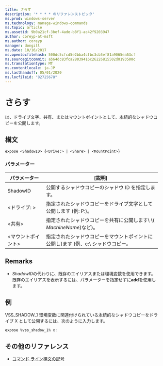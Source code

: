 ```yaml
---
title: さらす
description: '* * * * のリファレンストピック'
ms.prod: windows-server
ms.technology: manage-windows-commands
ms.topic: article
ms.assetid: 9b0a21cf-3bef-4ade-b8f1-ac42f9203947
author: coreyp-at-msft
ms.author: coreyp
manager: dongill
ms.date: 10/16/2017
ms.openlocfilehash: 500dc5cfcd5e2bba4cfbc3cb5ef81a9065ea53cf
ms.sourcegitcommit: ab64dc83fca28039416c26226815502d0193500c
ms.translationtype: MT
ms.contentlocale: ja-JP
ms.lasthandoff: 05/01/2020
ms.locfileid: "82725678"
---
```

# <a name="expose"></a>さらす



は、ドライブ文字、共有、またはマウントポイントとして、永続的なシャドウコピーを公開します。



## <a name="syntax"></a>構文

```
expose <ShadowID> {<Drive:> | <Share> | <MountPoint>}
```

### <a name="parameters"></a>パラメーター

|パラメーター|[説明]|
|---------|-----------|
|ShadowID|公開するシャドウコピーのシャドウ ID を指定します。|
|\<ドライブ: >|指定されたシャドウコピーをドライブ文字として公開します (例: P:)。|
|\<共有>|指定されたシャドウコピーを共有に公開します\\ \\( *MachineName*\)など)。|
|\<マウントポイント>|指定されたシャドウコピーをマウントポイントに公開し\)ます (例、c:\ シャドウコピー。|

## <a name="remarks"></a>Remarks

-   *ShadowID*の代わりに、既存のエイリアスまたは環境変数を使用できます。 既存のエイリアスを表示するには、パラメーターを指定せずに**add**を使用します。

## <a name="examples"></a>例

VSS_SHADOW_1 環境変数に関連付けられている永続的なシャドウコピーをドライブ X として公開するには、次のように入力します。
```
expose %vss_shadow_1% x:
```

## <a name="additional-references"></a>その他のリファレンス

- [コマンド ライン構文の記号](command-line-syntax-key.md)